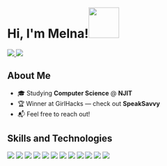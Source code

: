 <h1>Hi, I'm Melna!<img src="https://media.tenor.com/6OQG2anfD4AAAAAj/easter-eggs-cute.gif" height="70px" width="70px">
</h1>
<p>
<a href="https://www.linkedin.com/in/melnaabraham/" target="_blank">
  <img src="https://img.shields.io/badge/LinkedIn-0A66C2?style=flat-square&logo=linkedin&logoColor=white" />
</a>
  <a href="https://devpost.com/msa229" target="_blank">
  <img src="https://img.shields.io/badge/Devpost-003E54?style=flat-square&logo=devpost&logoColor=white" />
</a>
</p>

## About Me
- 🎓 Studying <strong>Computer Science</strong> @ <strong>NJIT</strong></li>
- 🏆 Winner at GirlHacks — check out <strong>SpeakSavvy</strong></li>
- 📬 Feel free to reach out!</li>


## Skills and Technologies
<p>
  <img src="https://img.shields.io/badge/Python-3776AB?style=flat&logo=python&logoColor=white" />
  <img src="https://img.shields.io/badge/Java-007396?style=flat&logo=java&logoColor=white" />
  <img src="https://img.shields.io/badge/C++-00599C?style=flat&logo=c%2B%2B&logoColor=white" />
  <img src="https://img.shields.io/badge/JavaScript-F7DF1E?style=flat&logo=javascript&logoColor=black" />
  <img src="https://img.shields.io/badge/HTML5-E34F26?style=flat&logo=html5&logoColor=white" />
  <img src="https://img.shields.io/badge/CSS3-1572B6?style=flat&logo=css3&logoColor=white" />
  <img src="https://img.shields.io/badge/React-61DAFB?style=flat&logo=react&logoColor=black" />
  <img src="https://img.shields.io/badge/Node.js-339933?style=flat&logo=nodedotjs&logoColor=white" />
  <img src="https://img.shields.io/badge/TensorFlow-FF6F00?style=flat&logo=tensorflow&logoColor=white" />
  <img src="https://img.shields.io/badge/Keras-D00000?style=flat&logo=keras&logoColor=white" />
  <img src="https://img.shields.io/badge/SQL-4479A1?style=flat&logo=mysql&logoColor=white" />
  <img src="https://img.shields.io/badge/Git-F05032?style=flat&logo=git&logoColor=white" />
</p>

